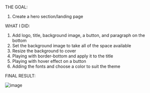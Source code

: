 THE GOAL: 
1. Create a hero section/landing page

WHAT I DID:
1. Add logo, title, background image, a button, and paragraph on the bottom
2. Set the background image to take all of the space available
3. Resize the background to cover
4. Playing with border-bottom and apply it to the title
5. Playing with hover effect on a button
6. Adding the fonts and choose a color to suit the theme

FINAL RESULT:

![image](https://github.com/wahyu-nugroho-adji/go-to-the-desert/assets/135510326/212bff13-8875-4918-89a7-b91e8c80c701)
